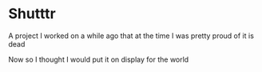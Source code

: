 Shutttr
=======

A project I worked on a while ago that at the time I was pretty proud of it is dead 

Now so I thought I would put it on display for the world


